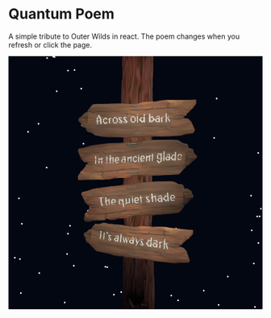 # Quantum Poem

A simple tribute to Outer Wilds in react. The poem changes when you refresh or click the page.

![Example of the poem](screenshot.PNG)
